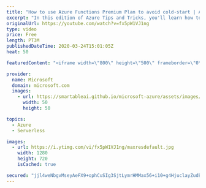 ```yaml
---
title: "How to use Azure Functions Premium Plan to avoid cold-start | Azure Tips and Tricks"
excerpt: "In this edition of Azure Tips and Tricks, you'll learn how to use Azure Functions Premium Plan to avoid cold-start.   For more tips and tricks, visit: http://azuredev.tips   Get started with 12 months of free services and $200 USD in credit. Create your free account today with Microsoft Azure: http://azure.com/free"
originalUrl: https://youtube.com/watch?v=fx5pW1VJ1ng
type: video
price: Free
length: PT3M
publishedDateTime: 2020-03-24T15:01:05Z
heat: 50

featuredContent: "<iframe width=\"800\" height=\"500\" frameborder=\"0\" src=\"https://www.youtube.com/embed/fx5pW1VJ1ng\" allow=\"accelerometer; autoplay; encrypted-media; gyroscope; picture-in-picture\" allowfullscreen></iframe>"

provider:
  name: Microsoft
  domain: microsoft.com
  images:
    - url: https://smartableai.github.io/microsoft-azure/assets/images/organizations/microsoft.com-50x50.jpg
      width: 50
      height: 50

topics:
  - Azure
  - Serverless

images:
  - url: https://i.ytimg.com/vi/fx5pW1VJ1ng/maxresdefault.jpg
    width: 1280
    height: 720
    isCached: true

secured: "jjl4weNbgvMseyAeFX9+ophCuSIg3SjtLymrHMMax56+i10+g4HjuclayZudBHe2ucxv3WuU8CM/ZozX7iKGN3GxmNQvUDiKFs2zGW0wZZh0q1/aNzhDKqtOlbopSrXVeWUCnBuFgGqCK+Uc6Tuk/safKurVa/SYGNmBTN0EnbsQtXl2QJVKP3r4ucDS4PaC7uLEq3kHJaB9X4n8X7aA1J5UR9dsegIHwI3F5pkXQuiiOXSniURfG0ss3/CeEX43xyZBQKSzh7p8wUGyGxcpyFus1bUvlZWxifXXyiTHnfOcVEIA5T6oEIm1MH5N/BIm4e0d/fwmKTNw4PaetCmLjIJjRfb2UAXP4J5t+DotaXHp59/GUfk616HRJg/o4dhEeDImRZcP/oJV7Sg3X03wcDW/lPTP3wHm0pp+Ifv6lxY=;X//kF+VNnStVp2+zSTW4kw=="
---
```


